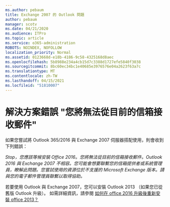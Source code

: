 ```yaml
---
ms.author: pebaum
title: Exchange 2007 的 Outlook 問題
author: pebaum
manager: scotv
ms.date: 04/21/2020
ms.audience: ITPro
ms.topic: article
ms.service: o365-administration
ROBOTS: NOINDEX, NOFOLLOW
localization_priority: Normal
ms.assetid: 0123668d-e18b-4186-9c58-4325168d8aec
ms.openlocfilehash: 5b8988e234a4cb15d7c3388d1727efe5840f3038
ms.sourcegitcommit: 8bc60ec34bc1e40685e3976576e04a2623f63a7c
ms.translationtype: MT
ms.contentlocale: zh-TW
ms.lasthandoff: 04/15/2021
ms.locfileid: "51810007"
---
```

# <a name="solution-for-error-you-wont-be-able-to-receive-mail-from-a-current-mailbox"></a>解決方案錯誤 "您將無法從目前的信箱接收郵件"
如果您嘗試將 Outlook 365/2016 與 Exchange 2007 伺服器搭配使用，則會收到下列錯誤：

*Stop，您應該等候安裝 Office 2016。您將無法從目前的信箱接收郵件。Outlook 2016 與 Exchange 2007 不相容。您可能會想要聯繫您的信箱提供者或系統管理員，瞭解此問題。您嘗試使用的資源位於不支援的 Microsoft Exchange 版本。請與您的電子郵件管理員聯繫以取得協助。*

若要使用 Outlook 與 Exchange 2007，您可以安裝 Outlook 2013 （如果您已從舊版 Outlook 升級）。 如需詳細資訊，請參閱 [如何在 office 2016 升級後重新安裝 office 2013？](https://support.office.com/article/a6ca92f4-cbb4-4609-9fdb-f8d3dd6812f3)
